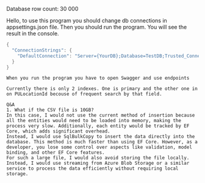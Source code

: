 Database row count: 30 000

Hello, to use this program you should change db connections in appsettings.json file. 
Then you should run the program. You will see the result in the console.
```csharp
{
  "ConnectionStrings": {
    "DefaultConnection": "Server={YourDB};Database=TestDB;Trusted_Connection=True;MultipleActiveResultSets=true"
  }
}
```
```
When you run the program you have to open Swagger and use endpoints

Currently there is only 2 indexes. One is primary and the other one in on PULocationId becouse of frequent search by that field. 

Q&A
1. What if the CSV file is 10GB?
In this case, I would not use the current method of insertion because all the entities would need to be loaded into memory, making the process very slow. Additionally, each entity would be tracked by EF Core, which adds significant overhead.
Instead, I would use SqlBulkCopy to insert the data directly into the database. This method is much faster than using EF Core. However, as a developer, you lose some control over aspects like validation, model binding, and other EF Core features.
For such a large file, I would also avoid storing the file locally. Instead, I would use streaming from Azure Blob Storage or a similar service to process the data efficiently without requiring local storage.
